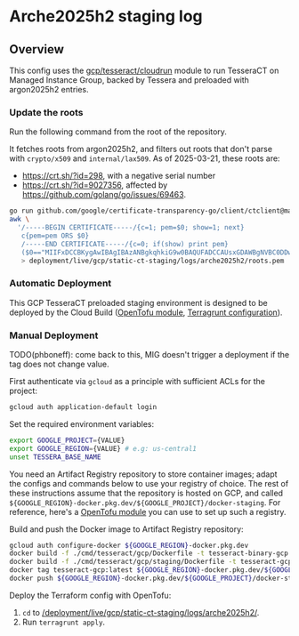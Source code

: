 # Arche2025h2 staging log

## Overview

This config uses the
[gcp/tesseract/cloudrun](/deployment/modules/gcp/tesseract/cloudrun) module to
run TesseraCT on Managed Instance Group, backed by Tessera and
preloaded with argon2025h2 entries.

### Update the roots

Run the following command from the root of the repository.

It fetches roots from argon2025h2, and filters out roots that don't parse with
`crypto/x509` and `internal/lax509`.  As of 2025-03-21, these roots are:

- https://crt.sh/?id=298, with a negative serial number
- https://crt.sh/?id=9027356, affected by https://github.com/golang/go/issues/69463.

```bash
go run github.com/google/certificate-transparency-go/client/ctclient@master get-roots --log_uri=https://ct.googleapis.com/logs/us1/argon2025h2/ --text=false | \
awk \
  '/-----BEGIN CERTIFICATE-----/{c=1; pem=$0; show=1; next}
   c{pem=pem ORS $0}
   /-----END CERTIFICATE-----/{c=0; if(show) print pem}
   ($0=="MIIFxDCCBKygAwIBAgIBAzANBgkqhkiG9w0BAQUFADCCAUsxGDAWBgNVBC0DDwBT"||$0=="MIIFVjCCBD6gAwIBAgIQ7is969Qh3hSoYqwE893EATANBgkqhkiG9w0BAQUFADCB"){show=0}' \
   > deployment/live/gcp/static-ct-staging/logs/arche2025h2/roots.pem
```

### Automatic Deployment

This GCP TesseraCT preloaded staging environment is designed to be deployed by
the Cloud Build ([OpenTofu module](/deployment/modules/gcp/cloudbuild/tesseract/),
[Terragrunt configuration](/deployment/live/gcp/static-ct-staging/cloudbuild/tesseract/)).

### Manual Deployment

TODO(phboneff): come back to this, MIG doesn't trigger a deployment if the
tag does not change value.

First authenticate via `gcloud` as a principle with sufficient ACLs for
the project:

```sh
gcloud auth application-default login
```

Set the required environment variables:

```sh
export GOOGLE_PROJECT={VALUE}
export GOOGLE_REGION={VALUE} # e.g: us-central1
unset TESSERA_BASE_NAME
```

You need an Artifact Registry repository to store container images; adapt the
configs and commands below to use your registry of choice. The rest of these
instructions assume that the repository is hosted on GCP, and called
`${GOOGLE_REGION}-docker.pkg.dev/${GOOGLE_PROJECT}/docker-staging`. For
reference, here's a [OpenTofu
module](/deployment/modules/gcp/artifactregistry/) you can use to set up such a
registry.

Build and push the Docker image to Artifact Registry repository:

```sh
gcloud auth configure-docker ${GOOGLE_REGION}-docker.pkg.dev
docker build -f ./cmd/tesseract/gcp/Dockerfile -t tesseract-binary-gcp:latest .
docker build -f ./cmd/tesseract/gcp/staging/Dockerfile -t tesseract-gcp:latest .
docker tag tesseract-gcp:latest ${GOOGLE_REGION}-docker.pkg.dev/${GOOGLE_PROJECT}/docker-staging/tesseract-gcp:latest
docker push ${GOOGLE_REGION}-docker.pkg.dev/${GOOGLE_PROJECT}/docker-staging/tesseract-gcp
```

Deploy the Terraform config with OpenTofu:

1. `cd` to
[/deployment/live/gcp/static-ct-staging/logs/arche2025h2/](/deployment/live/gcp/static-ct-staging/logs/arche2025h2/).
2. Run `terragrunt apply`.
